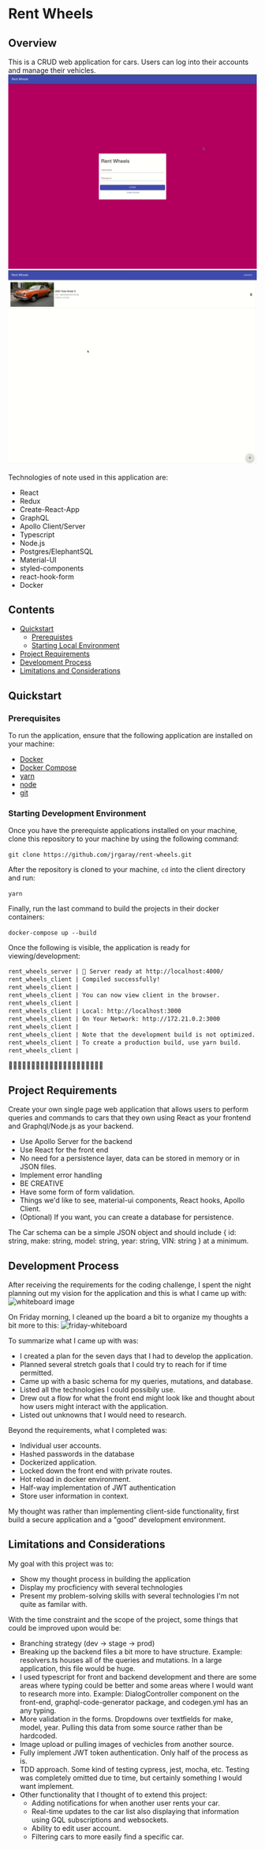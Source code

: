# Rent Wheels

## Overview

This is a CRUD web application for cars. Users can log into their accounts and manage their vehicles.
![user_create_accounts](./img/user_create_accounts.gif)
![update_delete](./img/update_delete.gif)

Technologies of note used in this application are:

-   React
-   Redux
-   Create-React-App
-   GraphQL
-   Apollo Client/Server
-   Typescript
-   Node.js
-   Postgres/ElephantSQL
-   Material-UI
-   styled-components
-   react-hook-form
-   Docker

## Contents

-   [Quickstart](#quickstart)
    -   [Prerequistes](#prerequisites)
    -   [Starting Local Environment](#starting-development-environment)
-   [Project Requirements](#project-requirements)
-   [Development Process](#development-process)
-   [Limitations and Considerations](#limitations-and-considerations)

## Quickstart

### Prerequisites

To run the application, ensure that the following application are installed on your machine:

-   [Docker](https://www.docker.com/get-started)
-   [Docker Compose](https://docs.docker.com/compose/install/)
-   [yarn](https://classic.yarnpkg.com/en/docs/install/)
-   [node](https://nodejs.org/en/download/)
-   [git](https://git-scm.com/downloads)

### Starting Development Environment

Once you have the prerequiste applications installed on your machine, clone this repository to your machine by using the following command:

`git clone https://github.com/jrgaray/rent-wheels.git`

After the repository is cloned to your machine, `cd` into the client directory and run:

`yarn`

Finally, run the last command to build the projects in their docker containers:

`docker-compose up --build`

Once the following is visible, the application is ready for viewing/development:

    rent_wheels_server | 🚀 Server ready at http://localhost:4000/
    rent_wheels_client | Compiled successfully!
    rent_wheels_client |
    rent_wheels_client | You can now view client in the browser.
    rent_wheels_client |
    rent_wheels_client | Local: http://localhost:3000
    rent_wheels_client | On Your Network: http://172.21.0.2:3000
    rent_wheels_client |
    rent_wheels_client | Note that the development build is not optimized.
    rent_wheels_client | To create a production build, use yarn build.
    rent_wheels_client |

🎉🎉🎉🎉🎉🎉🎉🎉🎉🎉🎉🎉🎉🎉🎉🎉🎉🎉🎉🎉🎉

## Project Requirements

Create your own single page web application that allows users to perform queries and commands to cars that they own using React as your frontend and Graphql/Node.js as your backend.

-   Use Apollo Server for the backend
-   Use React for the front end
-   No need for a persistence layer, data can be stored in memory or in JSON files.
-   Implement error handling
-   BE CREATIVE
-   Have some form of form validation.
-   Things we'd like to see, material-ui components, React hooks, Apollo Client.
-   (Optional) If you want, you can create a database for persistence.

The Car schema can be a simple JSON object and should include { id: string, make: string, model: string, year: string, VIN: string } at a minimum.

## Development Process

After receiving the requirements for the coding challenge, I spent the night planning out my vision for the application and this is what I came up with: ![whiteboard image](https://lh3.googleusercontent.com/2HscAeErI8cOBEph04wIpLey0keUr9LidWJ1yuMQfucc5xwh73ADhxqWeQXWcubxYAhFB1B6ESsuOFefxXa3TFytAaTDiKjm7lglgyZbNXdQdWe_jpH1SpDa4PYJAI9BpSL_YHzVYCh12xmXOKsoWGVibczAapiGivwGui0DcooFRajMIYa08G04tnhwjQhPgJ4TdzK4x7KUlQbUNOzh-MYPt2hMO9g4IebpO5rQHiEmtWkrJBZN_ikYBBPkQFmR1uEWqdThjbxnYtwovGNZBnu6xBK4Y0YMeYUZCn-9NcRNXo1_yN294AFVBLIXzASpmpUTsGsO4-X_3OlLH5L3P2b31c-AWLpVVQfd4oxjN7bS8ubcpugQ2YGgbwU8G64SXhh1xP3O-e__xjwFZzBP9alVm_lRAyIpnXD8_Dxs1bGLeiKLhyzhFc_KWxt_eRWFjNIbyWP58Tcn8Q8YSdmNfoNnb--Gq6kkszy1RVsYqLHyPh35Hu_77_bkC0ErvtgSuB7974yezsGidt-IgRlGhCjM0Sh5iYa6N-y9wZmnPZiN_5zfWHh9G2e08kmYXpgnxPRL11PvrnhSWzuFYNx-QN1Ljj_68r1PTSb7Y5jbx__E71XTvM9tnMa-0AQegoZUGYcMEe2lSRrV61ucwVdDAsNUvHd4PUrHsrXISxWATxeTt0o2GWLPauednLOLdg=w1786-h1339-no?authuser=1)

On Friday morning, I cleaned up the board a bit to organize my thoughts a bit more to this:
![friday-whiteboard](https://lh3.googleusercontent.com/mRNTthXnL--dnxL11ZGlMYhgZUJyCWXszYSAS9eCrwLf8iNqrxeqha5OXyk9n8n0naXrMu9zprbCNDKL_Y-h_JEB8NwlzEQKJ30Se4rhnPuolqBDduiXW8a1MGi5jEUwUsMSXo6HWn9hHA9cdmkNSt5AYaxxRL9LK7QNxsqJaSugDONXOvKA-WHN-GBViLJH4IJ5rOAhIcOVQlBbW_hmibpJaje6h2XritOqCFN-Bvxfm5oXxn5gWgJB2fHy-t1CxGgtu3m_KoXKWLR6vNXxnAvBYK08YU96mzWrReULtSDd9eZgQlGGtsg_B2iSYP9XZg26139UvbWf9exVMH6Ch1WLftaPkH6Weg38PltvbfyZMdaudNpwteXqXBhCKYp-to74p5VRTOnVVZxtY2K7qjodX_0PfCbjrrokMoD8EIT60XUcORUay2laMEd2foNc9eOpQWfsCOYC3Zk6He-4lb7D0Leg0oQ6Q9qZmJ-eOJyq4_4FJA6HLEIT86HZ64ElPTcsWBB29oeTLFuHC6ZSy9AldlUpD0YU35-bEbhFm6dkqq_m3bEoAOojR5wdJD9hmyzNUQBLe972hxr3H5ZG_doKuiy0Uh_wUH_3XX_Fb29_Jk_CpJDrfg1R1QxXv4WoaV5iWpqgrFCfv5LuHQYqcEq1x_2oKT0ExyIFVMiirR637zHQ0zBBBl3sKj5Kdg=w1786-h1339-no?authuser=1)

To summarize what I came up with was:

-   I created a plan for the seven days that I had to develop the application.
-   Planned several stretch goals that I could try to reach for if time permitted.
-   Came up with a basic schema for my queries, mutations, and database.
-   Listed all the technologies I could possibily use.
-   Drew out a flow for what the front end might look like and thought about how users might interact with the application.
-   Listed out unknowns that I would need to research.

Beyond the requirements, what I completed was:

-   Individual user accounts.
-   Hashed passwords in the database
-   Dockerized application.
-   Locked down the front end with private routes.
-   Hot reload in docker environment.
-   Half-way implementation of JWT authentication
-   Store user information in context.

My thought was rather than implementing client-side functionality, first build a secure application and a "good" development environment.

## Limitations and Considerations

My goal with this project was to:

-   Show my thought process in building the application
-   Display my procficiency with several technologies
-   Present my problem-solving skills with several technologies I'm not quite as familar with.

With the time constraint and the scope of the project, some things that could be improved upon would be:

-   Branching strategy (dev -> stage -> prod)
-   Breaking up the backend files a bit more to have structure. Example: resolvers.ts houses all of the queries and mutations. In a large application, this file would be huge.
-   I used typescript for front and backend development and there are some areas where typing could be better and some areas where I would want to research more into. Example: DialogController component on the front-end, graphql-code-generator package, and codegen.yml has an any typing.
-   More validation in the forms. Dropdowns over textfields for make, model, year. Pulling this data from some source rather than be hardcoded.
-   Image upload or pulling images of vechicles from another source.
-   Fully implement JWT token authentication. Only half of the process as is.
-   TDD approach. Some kind of testing cypress, jest, mocha, etc. Testing was completely omitted due to time, but certainly something I would want implement.
-   Other functionality that I thought of to extend this project:
    -   Adding notifications for when another user rents your car.
    -   Real-time updates to the car list also displaying that information using GQL subscriptions and websockets.
    -   Ability to edit user account.
    -   Filtering cars to more easily find a specific car.
